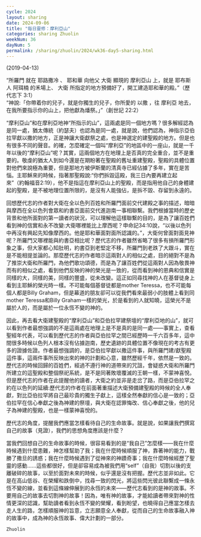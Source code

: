 ```yaml
---
cycle: 2024
layout: sharing
date: 2024-09-06
title: "每日靈修：摩利亞山"
categories: sharing Zhuolin
weekNum: 36
dayNum: 5
permalink: /sharing/zhuolin/2024/wk36-day5-sharing.html
--- 
```

(2019-04-13)

“所羅門 就在 耶路撒冷 、 耶和華 向他父 大衛 顯現的 摩利亞山 上，就是 耶布斯 人 阿珥楠 的禾場上、 大衛 所指定的地方預備好了，開工建造耶和華的殿。”（歷代志下 3:1）  
“神說:「你帶着你的兒子，就是你獨生的兒子，你所愛的 以撒 ，往 摩利亞 地去，在我所要指示你的山上，把他獻為燔祭。」”（創世記 22:2）

“摩利亞山”和在摩利亞地神“所指示的山”，這兩處是同一個地方嗎？很多解經認為是同一處，猶太傳統（約瑟夫）也認為是同一處，就是說，他們認為，神指示亞伯拉罕獻以撒的地方，正是神讓大衛獻祭之處，也是神選定的建聖殿的地方。但是也有很多不同的聲音。的確，怎麼確定一個叫“摩利亞”的地區中的一座山，就是一千年以後的“摩利亞山”呢？其實，這兩個地方在地理上是否真的完全重合，並不是重要的。敬虔的猶太人到如今還是在期盼著在聖殿的舊址重建聖殿，聖殿的具體位置對他們來說極為重要，但是那地方被伊斯蘭的清真寺已經佔據了多年，實在是苦惱。主耶穌來的時候，指著那聖殿說:“你們拆毀這殿，我三日內要再建立起來”（約翰福音2:19），他不是指這在摩利亞山上的聖殿，而是指用他自己的身體建起的聖殿，是不被地理位置所限的，是沒有人能強佔，是拆不毀、存留到永遠的。

回想歷代志的作者對大衛在全以色列百姓和所羅門面前交代建殿之事的描述，暗暗與摩西在全以色列會眾和約書亞面前交代進迦南一事相聯繫。我們根據當時的歷史背景和他所面對的第一讀者的狀況，可以理解他這樣聯繫的目的，是為了讓百姓們看到神的信實和永不改變:大衛哪裡能比上摩西呢？申命記34:10說，“以後以色列中再沒有興起先知像摩西的。他是耶和華面對面所認識的。”，大衛何曾面對面見神呢？所羅門又哪裡能與約書亞相比呢？歷代志的作者雖然省略了很多有損所羅門形象之事，但大家都心知肚明，約書亞到老堅定不移，所羅門到老跌了大跟斗，實在是不能相提並論的。那麼歷代志的作者暗示這兩對人的相似之處，目的絕對不是為了推崇大衛和所羅門，為他們歌功頌德，而是為了讓百姓們從這兩對人因為敬畏神而有的相似之處，看到他們反映的神的榮光是一致的，從而看到神的恩典和信實是同樣的大，同樣的美，同樣的豐盛，從未改變。這正如同尋找神的人在基督徒身上看到主耶穌的榮光時一樣。不可能每個基督徒都是mother Teressa，也不可能每個人都是Billy Graham，但是幕道的朋友卻可以從我們看來最弱小的肢體上看到同mother Teressa和Billy Graham一樣的榮光，於是看到的人就知曉，這榮光不是屬於人的，而是屬於一位永恆不變的神的。

因此，再去看大衛建聖殿的“摩利亞山”和亞伯拉罕建祭壇的“摩利亞地的山”，就可以看到作者最想強調的不是這兩處在地理上是不是真的是同一處——事實上，查看聖經年代表，可以看到歷代志的作者與亞伯拉罕之間已經歷時一千六百多年，這中間很多時候以色列人根本沒有佔據迦南，歷史遺跡的具體位置不像現在的考古有更多的證據佐證。作者最想強調的，是亞伯拉罕獻以撒這件事，與所羅門建/獻聖殿這件事，這兩件事所反映出來的神的計劃和心意，雖然歷經千年，依然是一致的。歷代志的時候回歸的百姓們，經過不遵行神的道帶來的咒詛，會疑惑大衛和所羅門所建立的這聖殿和整個祭祀系統，是不是同著敗壞覆滅的王朝一樣，不蒙神喜悅。但是歷代志的作者在此提醒他的讀者，大衛之約並非是走岔了路，而是亞伯拉罕之約在以色列的延續:歷代志的作者在前面著重描述大衛預備建聖殿的時候的全人奉獻，對比亞伯拉罕將自己最珍貴的獨生子獻上，這樣全然奉獻的信心是一致的；亞伯拉罕在信心奉獻之後為神建的祭壇，與大衛在認罪悔改、信心奉獻之後，他的兒子為神建的聖殿，也是一樣蒙神喜悅的。

歷代志的角度，提醒我們應當怎樣看待自己的生命故事。就是說，如果讓我們撰寫自己的故事（見證），我們的思想角度應該是什麼？

當我們回想自己的生命故事的時候，很容易看到的是“我自己”怎麼樣——我在什麼時候遇到什麼患難，神怎樣幫助了我；我在什麼時候順服了神，靠著神的能力，戰勝了撒旦的誘惑；我在什麼時候遇到了從神來的神蹟奇事；我在什麼時候經歷了聖靈的感動......這些都很好，但是卻容易成為被我們用“self”（自我）切割以後的支離破碎的故事，以至於面對未來的時候，似乎還是沒有把握。歷代志並非如此。它是在高山低谷、在榮耀和跌倒中，找尋一致的閃光，將這些閃光彼此聯繫成一條永恆不變的線，並看到這條線伸展到的永恆的未來——歷代志看到的是神的故事。不要用自己的故事去切割神的故事！因為，唯有神的故事，才能給讀者帶來對神的性情更深的認識，幫助讀者看到永恆不變的榮耀，看到盼望，也曉得自己應當怎樣去走人生的路，怎樣順服神的旨意，立志願意全人奉獻，從而自己的生命故事融入神的故事中，成為神的永恆故事、偉大計劃的一部分。

`Zhuolin`
